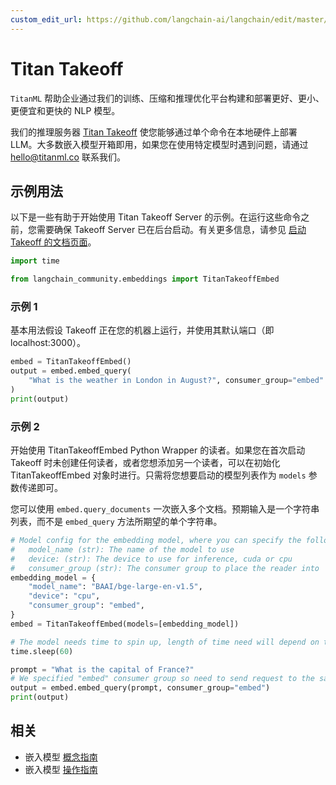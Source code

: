 ```yaml
---
custom_edit_url: https://github.com/langchain-ai/langchain/edit/master/docs/docs/integrations/text_embedding/titan_takeoff.ipynb
---
```


# Titan Takeoff

`TitanML` 帮助企业通过我们的训练、压缩和推理优化平台构建和部署更好、更小、更便宜和更快的 NLP 模型。

我们的推理服务器 [Titan Takeoff](https://docs.titanml.co/docs/intro) 使您能够通过单个命令在本地硬件上部署 LLM。大多数嵌入模型开箱即用，如果您在使用特定模型时遇到问题，请通过 hello@titanml.co 联系我们。

## 示例用法
以下是一些有助于开始使用 Titan Takeoff Server 的示例。在运行这些命令之前，您需要确保 Takeoff Server 已在后台启动。有关更多信息，请参见 [启动 Takeoff 的文档页面](https://docs.titanml.co/docs/Docs/launching/)。


```python
import time

from langchain_community.embeddings import TitanTakeoffEmbed
```

### 示例 1
基本用法假设 Takeoff 正在您的机器上运行，并使用其默认端口（即 localhost:3000）。

```python
embed = TitanTakeoffEmbed()
output = embed.embed_query(
    "What is the weather in London in August?", consumer_group="embed"
)
print(output)
```

### 示例 2
开始使用 TitanTakeoffEmbed Python Wrapper 的读者。如果您在首次启动 Takeoff 时未创建任何读者，或者您想添加另一个读者，可以在初始化 TitanTakeoffEmbed 对象时进行。只需将您想要启动的模型列表作为 `models` 参数传递即可。

您可以使用 `embed.query_documents` 一次嵌入多个文档。预期输入是一个字符串列表，而不是 `embed_query` 方法所期望的单个字符串。

```python
# Model config for the embedding model, where you can specify the following parameters:
#   model_name (str): The name of the model to use
#   device: (str): The device to use for inference, cuda or cpu
#   consumer_group (str): The consumer group to place the reader into
embedding_model = {
    "model_name": "BAAI/bge-large-en-v1.5",
    "device": "cpu",
    "consumer_group": "embed",
}
embed = TitanTakeoffEmbed(models=[embedding_model])

# The model needs time to spin up, length of time need will depend on the size of model and your network connection speed
time.sleep(60)

prompt = "What is the capital of France?"
# We specified "embed" consumer group so need to send request to the same consumer group so it hits our embedding model and not others
output = embed.embed_query(prompt, consumer_group="embed")
print(output)
```

## 相关

- 嵌入模型 [概念指南](/docs/concepts/#embedding-models)
- 嵌入模型 [操作指南](/docs/how_to/#embedding-models)